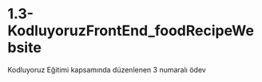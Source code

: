 # 1.3-KodluyoruzFrontEnd_foodRecipeWebsite
Kodluyoruz Eğitimi kapsamında düzenlenen 3 numaralı ödev
